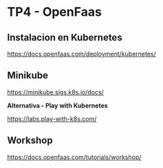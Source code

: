 # TP4 - OpenFaas

## Instalacion en Kubernetes

https://docs.openfaas.com/deployment/kubernetes/

## Minikube

https://minikube.sigs.k8s.io/docs/

**Alternativa - Play with Kubernetes**

https://labs.play-with-k8s.com/

## Workshop

https://docs.openfaas.com/tutorials/workshop/

